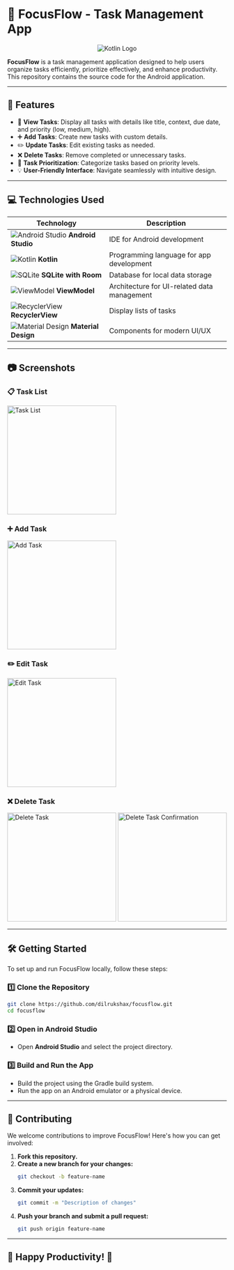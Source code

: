 # 🚀 FocusFlow - Task Management App

<p align="center">
  <img src="https://img.icons8.com/color/96/000000/kotlin.png" alt="Kotlin Logo" />
</p>

**FocusFlow** is a task management application designed to help users organize tasks efficiently, prioritize effectively, and enhance productivity. This repository contains the source code for the Android application.

---

## 🌟 Features

- 📝 **View Tasks**: Display all tasks with details like title, context, due date, and priority (low, medium, high).
- ➕ **Add Tasks**: Create new tasks with custom details.
- ✏️ **Update Tasks**: Edit existing tasks as needed.
- ❌ **Delete Tasks**: Remove completed or unnecessary tasks.
- 🎯 **Task Prioritization**: Categorize tasks based on priority levels.
- 💡 **User-Friendly Interface**: Navigate seamlessly with intuitive design.

---

## 💻 Technologies Used

| **Technology**                          | **Description**                                |
|-----------------------------------------|------------------------------------------------|
| ![Android Studio](https://img.icons8.com/color/48/000000/android-studio.png) **Android Studio** | IDE for Android development                   |
| ![Kotlin](https://img.icons8.com/color/48/000000/kotlin.png) **Kotlin**              | Programming language for app development       |
| ![SQLite](https://img.icons8.com/ios/50/000000/sqlite.png) **SQLite with Room**      | Database for local data storage                |
| ![ViewModel](https://img.icons8.com/ios/50/000000/data-sheet.png) **ViewModel**      | Architecture for UI-related data management    |
| ![RecyclerView](https://img.icons8.com/color/48/000000/recycling.png) **RecyclerView** | Display lists of tasks                        |
| ![Material Design](https://img.icons8.com/color/48/000000/google-logo.png) **Material Design** | Components for modern UI/UX                   |

---

## 📷 Screenshots

### 📋 Task List
<img src="https://github.com/dilrukshax/FocusFlow/assets/100220079/782274f7-4fde-4dc4-a14f-4a0f948e879b" alt="Task List" width="250"/>

### ➕ Add Task
<img src="https://github.com/dilrukshax/FocusFlow/assets/100220079/76aff3e2-dd2b-4adb-8d86-8f8b6896b35c" alt="Add Task" width="250"/>

### ✏️ Edit Task
<img src="https://github.com/dilrukshax/FocusFlow/assets/100220079/bf59c0a6-f18a-4eb2-bd02-9dfd29f1a76a" alt="Edit Task" width="250"/>

### ❌ Delete Task
<img src="https://github.com/dilrukshax/FocusFlow/assets/100220079/41285f24-9af1-48d4-a4b8-3ac328367485" alt="Delete Task" width="250"/>
<img src="https://github.com/dilrukshax/FocusFlow/assets/100220079/60220b37-b740-4982-bab1-f18c46b1a160" alt="Delete Task Confirmation" width="250"/>

---

## 🛠️ Getting Started

To set up and run FocusFlow locally, follow these steps:

### 1️⃣ Clone the Repository
```bash
git clone https://github.com/dilrukshax/focusflow.git
cd focusflow
```

### 2️⃣ Open in Android Studio
- Open **Android Studio** and select the project directory.

### 3️⃣ Build and Run the App
- Build the project using the Gradle build system.
- Run the app on an Android emulator or a physical device.

---

## 🤝 Contributing

We welcome contributions to improve FocusFlow! Here's how you can get involved:

1. **Fork this repository.**
2. **Create a new branch for your changes:**
   ```bash
   git checkout -b feature-name
   ```
3. **Commit your updates:**
   ```bash
   git commit -m "Description of changes"
   ```
4. **Push your branch and submit a pull request:**
   ```bash
   git push origin feature-name
   ```

---



## 🎉 Happy Productivity! 🚀
